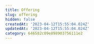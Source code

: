 ```yaml
---
title: Offering
slug: offering
hidden: false
createdAt: '2023-04-12T15:55:04.024Z'
updatedAt: '2023-04-12T15:55:04.024Z'
category: 646582c09e898903756111e2
---
```

